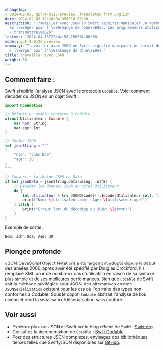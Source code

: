 ```yaml
---
changelog:
- 2024-02-03, gpt-4-0125-preview, translated from English
date: 2024-02-03 19:24:04.056018-07:00
description: "Travailler avec JSON en Swift signifie manipuler un format de donn\xE9\
  es l\xE9ger pour l'\xE9change de donn\xE9es. Les programmeurs utilisent JSON pour\
  \ transmettre\u2026"
lastmod: '2024-03-13T22:44:58.250564-06:00'
model: gpt-4-0125-preview
summary: "Travailler avec JSON en Swift signifie manipuler un format de donn\xE9es\
  \ l\xE9ger pour l'\xE9change de donn\xE9es."
title: Travailler avec JSON
weight: 38
---
```


## Comment faire :
Swift simplifie l'analyse JSON avec le protocole `Codable`. Voici comment décoder du JSON en un objet Swift :

```Swift
import Foundation

// Définir un modèle conforme à Codable
struct Utilisateur: Codable {
    var nom: String
    var age: Int
}

// Chaîne JSON
let jsonString = """
{
    "nom": "John Doe",
    "age": 30
}
"""

// Convertir la chaîne JSON en Data
if let jsonData = jsonString.data(using: .utf8) {
    // Décoder les données JSON en objet Utilisateur
    do {
        let utilisateur = try JSONDecoder().decode(Utilisateur.self, from: jsonData)
        print("Nom: \(utilisateur.nom), Age: \(utilisateur.age)")
    } catch {
        print("Erreur lors du décodage du JSON: \(error)")
    }
}
```

Exemple de sortie :
```
Nom: John Doe, Age: 30
```

## Plongée profonde
JSON (JavaScript Object Notation) a été largement adopté depuis le début des années 2000, après avoir été spécifié par Douglas Crockford. Il a remplacé XML pour de nombreux cas d'utilisation en raison de sa syntaxe plus simple et de ses meilleures performances. Bien que `Codable` de Swift soit la méthode privilégiée pour JSON, des alternatives comme `JSONSerialization` existent pour les cas où l'on traite des types non conformes à Codable. Sous le capot, `Codable` abstrait l'analyse de bas niveau et rend la sérialisation/désérialisation sans couture.

## Voir aussi
- Explorez plus sur JSON et Swift sur le blog officiel de Swift : [Swift.org](https://swift.org/blog/)
- Consultez la documentation de `Codable` : [Swift Codable](https://developer.apple.com/documentation/swift/codable)
- Pour des structures JSON complexes, envisagez des bibliothèques tierces telles que SwiftyJSON disponibles sur [GitHub](https://github.com/SwiftyJSON/SwiftyJSON).
